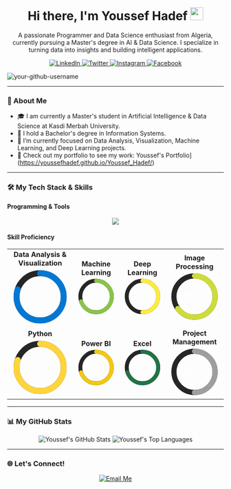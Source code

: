 <div id="header" align="center">
  <h1>
    Hi there, I'm Youssef Hadef
    <img src="https://media.giphy.com/media/hvRJCLFzcasrR4ia7z/giphy.gif" width="30px"/>
  </h1>
  <p>
    A passionate Programmer and Data Science enthusiast from Algeria, currently pursuing a Master's degree in AI & Data Science. I specialize in turning data into insights and building intelligent applications.
  </p>
  <!-- Social media buttons and links -->
<p align="center">
  <a href="https://www.linkedin.com/in/youssefhadef">
    <img src="https://img.shields.io/badge/LinkedIn-0077B5?style=for-the-badge&logo=linkedin&logoColor=white" alt="LinkedIn"/>
  </a>
  <a href="https://twitter.com/YoussefHadef_AI">
    <img src="https://img.shields.io/badge/Twitter-1DA1F2?style=for-the-badge&logo=twitter&logoColor=white" alt="Twitter"/>
  </a>
  <a href="https://www.instagram.com/your-username">
    <img src="https://img.shields.io/badge/Instagram-E4405F?style=for-the-badge&logo=instagram&logoColor=white" alt="Instagram"/>
  </a>
    <a href="https://www.instagram.com/your-username">
    <img src="https://img.shields.io/badge/Instagram-E4405F?style=for-the-badge&logo=instagram&logoColor=white" alt="Facebook"/>
  </a>
</p>
<!-- Glad to see you here! -->
<p align="left"> 
  <img src="https://komarev.com/ghpvc/?username=your-github-username&label=Visitors&color=blue" alt="your-github-username" /> 
</p>
</div>

---

### 🚀 About Me

- 🎓 I am currently a Master's student in Artificial Intelligence & Data Science at Kasdi Merbah University.
- 🔭 I hold a Bachelor's degree in Information Systems.
- 🌱 I’m currently focused on Data Analysis, Visualization, Machine Learning, and Deep Learning projects.
- 💼 Check out my portfolio to see my work: Youssef's Portfolio](https://youssefhadef.github.io/Youssef_Hadef/)

---

### 🛠️ My Tech Stack & Skills

#### Programming & Tools

<p align="center"> 
  <a href="https://skillicons.dev">
    <img src="https://skillicons.dev/icons?i=python,r,c,mysql,pandas,numpy,jupyter,powerbi,tensorflow,pytorch,scikitlearn,opencv,qt,git,github,anaconda,vscode,arduino,azure,stackoverflow&perline=10" />
  </a>
</p>

#### Skill Proficiency

<table align="center">
  <tr>
    <td align="center">
      <strong>Data Analysis & Visualization</strong><br>
      <svg width="150" height="150" viewBox="0 0 150 150">
        <circle cx="75" cy="75" r="60" fill="none" stroke="#262626" stroke-width="15" />
        <circle cx="75" cy="75" r="60" fill="none" stroke="#0078D4" stroke-width="15" stroke-dasharray="377" stroke-dashoffset="75.4" stroke-linecap="round" transform="rotate(-90 75 75)" />
        <text x="50%" y="50%" dominant-baseline="middle" text-anchor="middle" font-size="28" fill="#FFFFFF">80%</text>
      </svg>
    </td>
    <td align="center">
      <strong>Machine Learning</strong><br>
      <svg width="150" height="150" viewBox="0 0 150 150">
        <circle cx="75" cy="75" r="60" fill="none" stroke="#262626" stroke-width="15" />
        <circle cx="75" cy="75" r="60" fill="none" stroke="#8BC34A" stroke-width="15" stroke-dasharray="377" stroke-dashoffset="113.1" stroke-linecap="round" transform="rotate(-90 75 75)" />
        <text x="50%" y="50%" dominant-baseline="middle" text-anchor="middle" font-size="28" fill="#FFFFFF">70%</text>
      </svg>
    </td>
    <td align="center">
      <strong>Deep Learning</strong><br>
      <svg width="150" height="150" viewBox="0 0 150 150">
        <circle cx="75" cy="75" r="60" fill="none" stroke="#262626" stroke-width="15" />
        <circle cx="75" cy="75" r="60" fill="none" stroke="#FFEB3B" stroke-width="15" stroke-dasharray="377" stroke-dashoffset="188.5" stroke-linecap="round" transform="rotate(-90 75 75)" />
        <text x="50%" y="50%" dominant-baseline="middle" text-anchor="middle" font-size="28" fill="#FFFFFF">50%</text>
      </svg>
    </td>
     <td align="center">
      <strong>Image Processing</strong><br>
      <svg width="150" height="150" viewBox="0 0 150 150">
        <circle cx="75" cy="75" r="60" fill="none" stroke="#262626" stroke-width="15" />
        <circle cx="75" cy="75" r="60" fill="none" stroke="#CDDC39" stroke-width="15" stroke-dasharray="377" stroke-dashoffset="131.95" stroke-linecap="round" transform="rotate(-90 75 75)" />
        <text x="50%" y="50%" dominant-baseline="middle" text-anchor="middle" font-size="28" fill="#FFFFFF">65%</text>
      </svg>
    </td>
  </tr>
  <tr>
    <td align="center">
      <strong>Python</strong><br>
      <svg width="150" height="150" viewBox="0 0 150 150">
        <circle cx="75" cy="75" r="60" fill="none" stroke="#262626" stroke-width="15" />
        <circle cx="75" cy="75" r="60" fill="none" stroke="#FFD43B" stroke-width="15" stroke-dasharray="377" stroke-dashoffset="75.4" stroke-linecap="round" transform="rotate(-90 75 75)" />
        <text x="50%" y="50%" dominant-baseline="middle" text-anchor="middle" font-size="28" fill="#FFFFFF">80%</text>
      </svg>
    </td>
    <td align="center">
      <strong>Power BI</strong><br>
      <svg width="150" height="150" viewBox="0 0 150 150">
        <circle cx="75" cy="75" r="60" fill="none" stroke="#262626" stroke-width="15" />
        <circle cx="75" cy="75" r="60" fill="none" stroke="#F2C811" stroke-width="15" stroke-dasharray="377" stroke-dashoffset="113.1" stroke-linecap="round" transform="rotate(-90 75 75)" />
        <text x="50%" y="50%" dominant-baseline="middle" text-anchor="middle" font-size="28" fill="#FFFFFF">70%</text>
      </svg>
    </td>
    <td align="center">
      <strong>Excel</strong><br>
      <svg width="150" height="150" viewBox="0 0 150 150">
        <circle cx="75" cy="75" r="60" fill="none" stroke="#262626" stroke-width="15" />
        <circle cx="75" cy="75" r="60" fill="none" stroke="#217346" stroke-width="15" stroke-dasharray="377" stroke-dashoffset="113.1" stroke-linecap="round" transform="rotate(-90 75 75)" />
        <text x="50%" y="50%" dominant-baseline="middle" text-anchor="middle" font-size="28" fill="#FFFFFF">70%</text>
      </svg>
    </td>
        <td align="center">
      <strong>Project Management</strong><br>
      <svg width="150" height="150" viewBox="0 0 150 150">
        <circle cx="75" cy="75" r="60" fill="none" stroke="#262626" stroke-width="15" />
        <circle cx="75" cy="75" r="60" fill="none" stroke="#9E9E9E" stroke-width="15" stroke-dasharray="377" stroke-dashoffset="188.5" stroke-linecap="round" transform="rotate(-90 75 75)" />
        <text x="50%" y="50%" dominant-baseline="middle" text-anchor="middle" font-size="28" fill="#FFFFFF">50%</text>
      </svg>
    </td>
  </tr>
</table>


---

### 📊 My GitHub Stats

<p align="center">
  <img src="https://github-readme-stats.vercel.app/api?username=Youssef-Hadef&show_icons=true&theme=dracula&include_all_commits=true&count_private=true" alt="Youssef's GitHub Stats" />
  <img src="https://github-readme-stats.vercel.app/api/top-langs/?username=Youssef-Hadef&layout=compact&langs_count=8&theme=dracula" alt="Youssef's Top Languages" />
</p>

---

### 🌐 Let's Connect!

<p align="center">
  <a href="mailto:hadef.youssef@univ-ouargla.dz">
    <img src="https://img.shields.io/badge/Email-D14836?style=for-the-badge&logo=gmail&logoColor=white" alt="Email Me"/>
  </a>
  </p>

 
<!--
**Youssef-Hadef/Youssef-Hadef** is a ✨ _special_ ✨ repository because its `README.md` (this file) appears on your GitHub profile.

Here are some ideas to get you started:

- 🔭 I’m currently working on ...
- 🌱 I’m currently learning ...
- 👯 I’m looking to collaborate on ...
- 🤔 I’m looking for help with ...
- 💬 Ask me about ...
- 📫 How to reach me: ...
- 😄 Pronouns: ...
- ⚡ Fun fact: ...
-->
